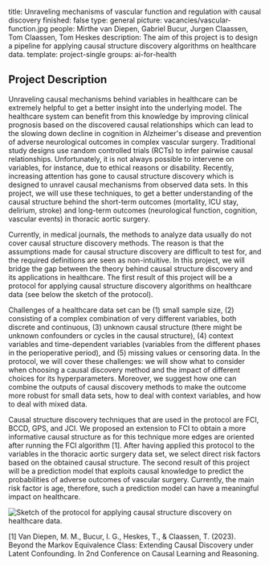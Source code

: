 title: Unraveling mechanisms of vascular function and regulation with causal discovery
finished: false 
type: general 
picture: vacancies/vascular-function.jpg 
people: Mirthe van Diepen, Gabriel Bucur, Jurgen Claassen, Tom Claassen, Tom Heskes
description: The aim of this project is to design a pipeline for applying causal structure discovery algorithms on healthcare data.
template: project-single 
groups: ai-for-health

## Project Description

Unraveling causal mechanisms behind variables in healthcare can be extremely helpful to get a better insight into the underlying model. The healthcare system can benefit from this knowledge by improving clinical prognosis based on the discovered causal relationships which can lead to the slowing down decline in cognition in Alzheimer's disease and prevention of adverse neurological outcomes in complex vascular surgery. Traditional study designs use random controlled trials (RCTs) to infer pairwise causal relationships. Unfortunately, it is not always possible to intervene on variables, for instance, due to ethical reasons or disability. Recently, increasing attention has gone to causal structure discovery which is designed to unravel causal mechanisms from observed data sets. In this project, we will use these techniques, to get a better understanding of the causal structure behind the short-term outcomes (mortality, ICU stay, delirium, stroke) and long-term outcomes (neurological function, cognition, vascular events) in thoracic aortic surgery.

Currently, in medical journals, the methods to analyze data usually do not cover causal structure discovery methods. The reason is that the assumptions made for causal structure discovery are difficult to test for, and the required definitions are seen as non-intuitive. In this project, we will bridge the gap between the theory behind causal structure discovery and its applications in healthcare. The first result of this project will be a protocol for applying causal structure discovery algorithms on healthcare data (see below the sketch of the protocol). 

Challenges of a healthcare data set can be (1) small sample size, (2) consisting of a complex combination of very different variables, both discrete and continuous, (3) unknown causal structure (there might be unknown confounders or cycles in the causal structure), (4) context variables and time-dependent variables (variables from the different phases in the perioperative period), and (5) missing values or censoring data. In the protocol, we will cover these challenges: we will show what to consider when choosing a causal discovery method and the impact of different choices for its hyperparameters. Moreover, we suggest how one can combine the outputs of causal discovery methods to make the outcome more robust for small data sets, how to deal with context variables, and how to deal with mixed data. 

Causal structure discovery techniques that are used in the protocol are FCI, BCCD, GPS, and JCI. We proposed an extension to FCI to obtain a more informative causal structure as for this technique more edges are oriented after running the FCI algorithm [1]. After having applied this protocol to the variables in the thoracic aortic surgery data set, we select direct risk factors based on the obtained causal structure. The second result of this project will be a prediction model that exploits causal knowledge to predict the probabilities of adverse outcomes of vascular surgery. Currently, the main risk factor is age, therefore, such a prediction model can have a meaningful impact on healthcare. 

![Sketch of the protocol for applying causal structure discovery on healthcare data.](https://github.com/DIAGNijmegen/website-content/assets/31853762/95e0aa8c-8bcf-4d07-9443-7b4d845a9365)

[1] Van Diepen, M. M., Bucur, I. G., Heskes, T., & Claassen, T. (2023). Beyond the Markov Equivalence Class: Extending Causal Discovery under Latent Confounding. In 2nd Conference on Causal Learning and Reasoning.
